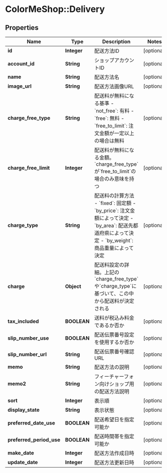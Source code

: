 # ColorMeShop::Delivery

## Properties
Name | Type | Description | Notes
------------ | ------------- | ------------- | -------------
**id** | **Integer** | 配送方法ID | [optional] 
**account_id** | **String** | ショップアカウントID | [optional] 
**name** | **String** | 配送方法名 | [optional] 
**image_url** | **String** | 配送方法画像URL | [optional] 
**charge_free_type** | **String** | 配送料が無料になる基準  - &#x60;not_free&#x60;: 有料 - &#x60;free&#x60;: 無料 - &#x60;free_to_limit&#x60;: 注文金額が一定以上の場合は無料  | [optional] 
**charge_free_limit** | **Integer** | 配送料が無料になる金額。&#x60;charge_free_type&#x60;が&#x60;free_to_limit&#x60;の場合のみ意味を持つ | [optional] 
**charge_type** | **String** | 配送料の計算方法  - &#x60;fixed&#x60;: 固定額 - &#x60;by_price&#x60;: 注文金額によって決定 - &#x60;by_area&#x60;: 配送先都道府県によって決定 - &#x60;by_weight&#x60;: 商品重量によって決定  | [optional] 
**charge** | **Object** | 配送料設定の詳細。上記の&#x60;charge_free_type&#x60;や&#x60;charge_type&#x60;に基づいて、この中から配送料が決定される | [optional] 
**tax_included** | **BOOLEAN** | 送料が税込み料金であるか否か | [optional] 
**slip_number_use** | **BOOLEAN** | 配送伝票番号設定を使用するか否か | [optional] 
**slip_number_url** | **String** | 配送伝票番号確認URL | [optional] 
**memo** | **String** | 配送方法の説明 | [optional] 
**memo2** | **String** | フィーチャーフォン向けショップ用の配送方法説明 | [optional] 
**sort** | **Integer** | 表示順 | [optional] 
**display_state** | **String** | 表示状態 | [optional] 
**preferred_date_use** | **BOOLEAN** | 配送希望日を指定可能か | [optional] 
**preferred_period_use** | **BOOLEAN** | 配送時間帯を指定可能か | [optional] 
**make_date** | **Integer** | 配送方法作成日時 | [optional] 
**update_date** | **Integer** | 配送方法更新日時 | [optional] 


